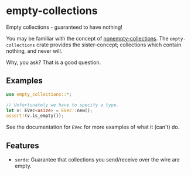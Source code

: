 # empty-collections

<!-- cargo-rdme start -->

Empty collections - guaranteed to have nothing!

You may be familiar with the concept of [nonempty-collections][ne]. The
`empty-collections` crate provides the sister-concept; collections which
contain nothing, and never will.

Why, you ask? That is a good question.

## Examples

```rust
use empty_collections::*;

// Unfortunately we have to specify a type.
let v: EVec<usize> = EVec::new();
assert!(v.is_empty());
```

See the documentation for `EVec` for more examples of what it (can't) do.

## Features

- `serde`: Guarantee that collections you send/receive over the wire are empty.

[ne]: https://lib.rs/crates/nonempty-collections

<!-- cargo-rdme end -->
